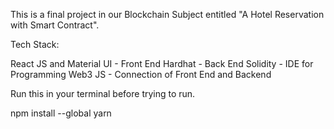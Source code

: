 This is a final project in our Blockchain Subject entitled "A Hotel Reservation with Smart Contract".

Tech Stack:

React JS and Material UI - Front End
Hardhat - Back End
Solidity - IDE for Programming
Web3 JS - Connection of Front End and Backend

Run this in your terminal before trying to run.

npm install --global yarn
